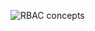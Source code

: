 ![RBAC concepts](https://github.com/IvanSotomayor/azureAdministrator/assets/63268327/e6e9611d-0fd4-4710-b4f1-3c14ec2b4b49)
